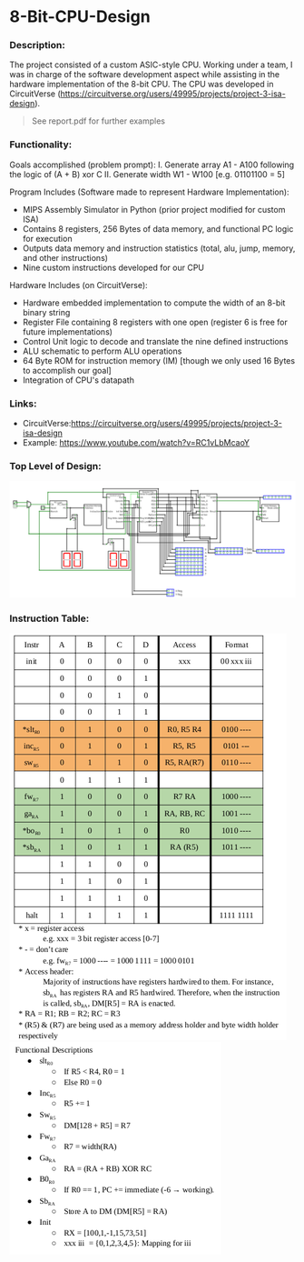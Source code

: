 # 8-Bit-CPU-Design

### Description:
The project consisted of a custom ASIC-style CPU. Working under a team, I was in charge of the software development aspect while assisting in the hardware implementation of the 8-bit CPU. The CPU was developed in CircuitVerse (https://circuitverse.org/users/49995/projects/project-3-isa-design). 

> See report.pdf for further examples

### Functionality:
Goals accomplished (problem prompt): 
I. Generate array A1 - A100 following the logic of (A + B) xor C
II. Generate width W1 - W100 [e.g. 01101100 = 5]

Program Includes (Software made to represent Hardware Implementation):
- MIPS Assembly Simulator in Python (prior project modified for custom ISA)
- Contains 8 registers, 256 Bytes of data memory, and functional PC logic for execution
- Outputs data memory and instruction statistics (total, alu, jump, memory, and other instructions)
- Nine custom instructions developed for our CPU

Hardware Includes (on CircuitVerse):
- Hardware embedded implementation to compute the width of an 8-bit binary string
- Register File containing 8 registers with one open (register 6 is free for future implementations)
- Control Unit logic to decode and translate the nine defined instructions
- ALU schematic to perform ALU operations
- 64 Byte ROM for instruction memory (IM) [though we only used 16 Bytes to accomplish our goal]
- Integration of CPU's datapath

### Links:
- CircuitVerse:https://circuitverse.org/users/49995/projects/project-3-isa-design
- Example: https://www.youtube.com/watch?v=RC1vLbMcaoY

### Top Level of Design:
![alt text](https://github.com/JimPalomo/8-Bit-CPU-Design/blob/main/assets/sample-1.png)

### Instruction Table:
![alt text](https://github.com/JimPalomo/8-Bit-CPU-Design/blob/main/assets/sample-2.png)
![alt text](https://github.com/JimPalomo/8-Bit-CPU-Design/blob/main/assets/sample-3.png)